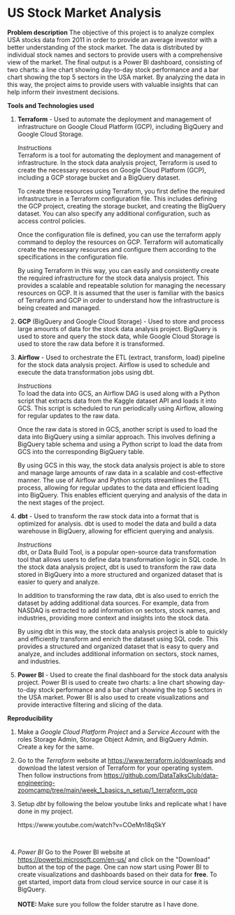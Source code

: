 # US Stock Market Analysis
<b>Problem description</b>
The objective of this project is to analyze complex USA stocks data from 2011 in order to provide an average investor with a better understanding of the stock market. The data is distributed by individual stock names and sectors to provide users with a comprehensive view of the market. The final output is a Power BI dashboard, consisting of two charts: a line chart showing day-to-day stock performance and a bar chart showing the top 5 sectors in the USA market. By analyzing the data in this way, the project aims to provide users with valuable insights that can help inform their investment decisions.

<b>Tools and Technologies used</b>
1. <b>Terraform</b> - Used to automate the deployment and management of infrastructure on Google Cloud Platform (GCP), including BigQuery and Google Cloud Storage.

    <i>Instructions</i><br>
    Terraform is a tool for automating the deployment and management of infrastructure. In the stock data analysis project, Terraform is used to create the necessary resources on Google Cloud Platform (GCP), including a GCP storage bucket and a BigQuery dataset.

    To create these resources using Terraform, you first define the required infrastructure in a Terraform configuration file. This includes defining the GCP project, creating the storage bucket, and creating the BigQuery dataset. You can also specify any additional configuration, such as access control policies.

    Once the configuration file is defined, you can use the terraform apply command to deploy the resources on GCP. Terraform will automatically create the necessary resources and configure them according to the specifications in the configuration file.

    By using Terraform in this way, you can easily and consistently create the required infrastructure for the stock data analysis project. This provides a scalable and repeatable solution for managing the necessary resources on GCP. It is assumed that the user is familiar with the basics of Terraform and GCP in order to understand how the infrastructure is being created and managed.

2. <b>GCP</b> (BigQuery and Google Cloud Storage) - Used to store and process large amounts of data for the stock data analysis project. BigQuery is used to store and query the stock data, while Google Cloud Storage is used to store the raw data before it is transformed.

3. <b>Airflow</b> - Used to orchestrate the ETL (extract, transform, load) pipeline for the stock data analysis project. Airflow is used to schedule and execute the data transformation jobs using dbt.

    <i>Instructions</i><br>
    To load the data into GCS, an Airflow DAG is used along with a Python script that extracts data from the Kaggle dataset API and loads it into GCS. This script is scheduled to run periodically using Airflow, allowing for regular updates to the raw data.

    Once the raw data is stored in GCS, another script is used to load the data into BigQuery using a similar approach. This involves defining a BigQuery table schema and using a Python script to load the data from GCS into the corresponding BigQuery table.

    By using GCS in this way, the stock data analysis project is able to store and manage large amounts of raw data in a scalable and cost-effective manner. The use of Airflow and Python scripts streamlines the ETL process, allowing for regular updates to the data and efficient loading into BigQuery. This enables efficient querying and analysis of the data in the next stages of the project.

4. <b>dbt</b> - Used to transform the raw stock data into a format that is optimized for analysis. dbt is used to model the data and build a data warehouse in BigQuery, allowing for efficient querying and analysis.

    <i>Instructions</i><br>
    dbt, or Data Build Tool, is a popular open-source data transformation tool that allows users to define data transformation logic in SQL code. In the stock data analysis project, dbt is used to transform the raw data stored in BigQuery into a more structured and organized dataset that is easier to query and analyze.

    In addition to transforming the raw data, dbt is also used to enrich the dataset by adding additional data sources. For example, data from NASDAQ is extracted to add information on sectors, stock names, and industries, providing more context and insights into the stock data.

    By using dbt in this way, the stock data analysis project is able to quickly and efficiently transform and enrich the dataset using SQL code. This provides a structured and organized dataset that is easy to query and analyze, and includes additional information on sectors, stock names, and industries.

5. <b>Power BI</b> - Used to create the final dashboard for the stock data analysis project. Power BI is used to create two charts: a line chart showing day-to-day stock performance and a bar chart showing the top 5 sectors in the USA market. Power BI is also used to create visualizations and provide interactive filtering and slicing of the data.

<b>Reproducibility</b>

1. Make a <i>Google Cloud Platform Project</i> and a <i>Service Account</i> with the roles Storage Admin, Storage Object Admin, and BigQuery Admin. Create a key for the same.

2. Go to the <i>Terraform</i> website at https://www.terraform.io/downloads and download the latest version of Terraform for your operating system. Then follow instructions from <link>https://github.com/DataTalksClub/data-engineering-zoomcamp/tree/main/week_1_basics_n_setup/1_terraform_gcp</link>

3. Setup <i>dbt</i> by following the below youtube links and replicate what I have done in my project.
    <link>https://www.youtube.com/watch?v=COeMn18qSkY</link>
<br>

4. <i>Power BI</i> Go to the Power BI website at https://powerbi.microsoft.com/en-us/ and click on the "Download" button at the top of the page. One can now start using Power BI to create visualizations and dashboards based on their data for <b>free</b>. To get started, import data from cloud service source in our case it is BigQuery. 
<br><br>
<b>NOTE: </b>Make sure you follow the folder starutre as I have done.